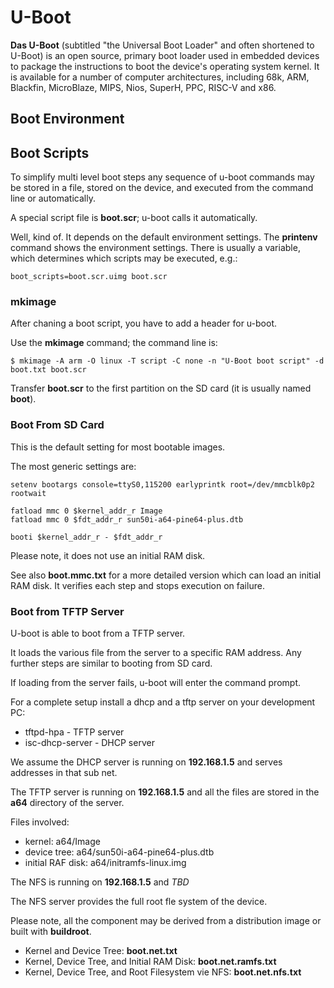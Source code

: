 # U-Boot

**Das U-Boot** (subtitled "the Universal Boot Loader" and often shortened to U-Boot) is an open source, primary boot loader used in embedded devices to package the instructions to boot the device's operating system kernel. It is available for a number of computer architectures, including 68k, ARM, Blackfin, MicroBlaze, MIPS, Nios, SuperH, PPC, RISC-V and x86.


## Boot Environment



## Boot Scripts

To simplify multi level boot steps any sequence of u-boot commands may be stored in a file, stored on the device, and executed from the command line or automatically.

A special script file is **boot.scr**; u-boot calls it automatically. 

Well, kind of. It depends on the default environment settings. The **printenv** command shows the environment settings.
There is usually a variable, which determines which scripts may be executed, e.g.:

```
boot_scripts=boot.scr.uimg boot.scr
```

### mkimage

After chaning a boot script, you have to add a header for u-boot.

Use the **mkimage** command; the command line is:

```
$ mkimage -A arm -O linux -T script -C none -n "U-Boot boot script" -d boot.txt boot.scr
```

Transfer **boot.scr** to the first partition on the SD card (it is usually named **boot**).

### Boot From SD Card

This is the default setting for most bootable images.

The most generic settings are:

```
setenv bootargs console=ttyS0,115200 earlyprintk root=/dev/mmcblk0p2 rootwait

fatload mmc 0 $kernel_addr_r Image
fatload mmc 0 $fdt_addr_r sun50i-a64-pine64-plus.dtb

booti $kernel_addr_r - $fdt_addr_r
```

Please note, it does not use an initial RAM disk.

See also **boot.mmc.txt** for a more detailed version which can load an initial  RAM disk.
It verifies each step and stops execution on failure.

### Boot from TFTP Server

U-boot is able to boot from a TFTP server.

It loads the various file from the server to a specific RAM address. Any further steps are similar to booting from SD card.

If loading from the server fails, u-boot will enter the command prompt.

For a complete setup install a dhcp and a tftp server on your development PC:

* tftpd-hpa - TFTP server
* isc-dhcp-server - DHCP server

We assume the DHCP server is running on **192.168.1.5** and serves addresses in that sub net.

The TFTP server is running on **192.168.1.5** and all the files are stored in the **a64** directory of the server. 

Files involved:

* kernel: a64/Image
* device tree: a64/sun50i-a64-pine64-plus.dtb
* initial RAF disk: a64/initramfs-linux.img

The NFS is running on **192.168.1.5** and _TBD_

The NFS server provides the full root fle system of the device.

Please note, all the component may be derived from a distribution image or built with **buildroot**.

* Kernel and Device Tree: **boot.net.txt**
* Kernel, Device Tree, and Initial RAM Disk: **boot.net.ramfs.txt**
* Kernel, Device Tree, and Root Filesystem vie NFS: **boot.net.nfs.txt**


